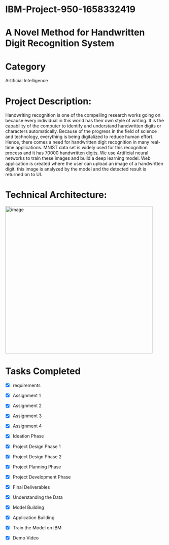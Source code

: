 # IBM-Project-950-1658332419
# A Novel Method for Handwritten Digit Recognition System

# Category
Artificial Intelligence
# Project Description:

Handwriting recognition is one of the compelling research works going on because every individual in this world has their own style of writing. It is the capability of the computer to identify and understand handwritten digits or characters automatically. Because of the progress in the field of science and technology, everything is being digitalized to reduce human effort. Hence, there comes a need for handwritten digit recognition in many real-time applications. MNIST data set is widely used for this recognition process and it has 70000 handwritten digits. We use Artificial neural networks to train these images and build a deep learning model. Web application is created where the user can upload an image of a handwritten digit. this image is analyzed by the model and the detected result is returned on to UI.

# Technical Architecture:

<img width="464" alt="image" src="https://user-images.githubusercontent.com/61909580/189519047-9d40f0d5-09d1-4b91-8294-5a4863e04466.png">

# Tasks Completed
- [x] requirements 
- [x] Assignment 1
- [x] Assignment 2
- [x] Assignment 3
- [x] Assignment 4
- [x] Ideation Phase
- [x] Project Design Phase 1
- [x] Project Design Phase 2
- [x] Project Planning Phase
- [x] Project Development Phase
- [x] Final Deliverables
- [x] Understanding the Data
- [x] Model Building
- [x] Application Building
- [x] Train the Model on IBM
- [x] Demo Video

